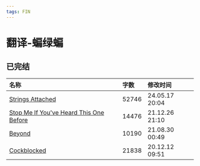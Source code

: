 ```yaml
---
tags: FIN
---
```


# 翻译-蝙绿蝙

## 已完结

|名称|字数|修改时间|
|:-|:-|:-|
|[Strings Attached](Strings%20Attached.md)|52746|24.05.17 20:04|
|[Stop Me If You've Heard This One Before](Stop%20Me%20If%20You've%20Heard%20This%20One%20Before.md)|14476|21.12.26 21:10|
|[Beyond](Beyond.md)|10190|21.08.30 00:49|
|[Cockblocked](Cockblocked.md)|21838|20.12.12 09:51|
